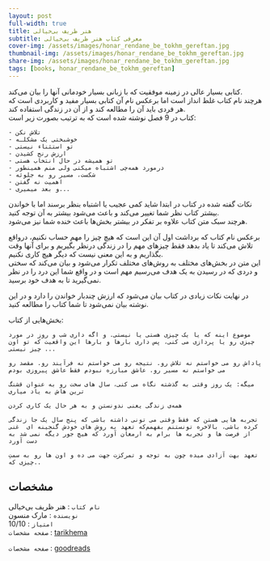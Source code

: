 ```yaml
---
layout: post
full-width: true
title: هنر ظریف بی‌خیالی
subtitle: معرفی کتاب هنر ظریف بی‌خیالی
cover-img: /assets/images/honar_rendane_be_tokhm_gereftan.jpg
thumbnail-img: /assets/images/honar_rendane_be_tokhm_gereftan.jpg
share-img: /assets/images/honar_rendane_be_tokhm_gereftan.jpg
tags: [books, honar_rendane_be_tokhm_gereftan]
---
```


کتابی بسیار عالی در زمینه موفقیت که با زبانی بسیار خودمانی آنها را بیان می‌کند.  
هرچند نام کتاب غلط انداز است اما برعکس نام آن کتابی بسیار مفید و کاربردی است که هر فردی باید آن را مطالعه کند و از آن در زندگی استفاده کند.  
کتاب در 9 فصل نوشته شده است که به ترتیب بصورت زیر است:  

    - تلاش نکن
    - خوشبختی یک مشکلـه
    - تو استثناء نیستی
    - ارزش رنج کشیدن
    - تو همیشه در حال انتخاب هستی
    - درمورد همه‌چی اشتباه میکنی ولی منم همینطور
    - شکست، مسیر رو به جلوئه
    - اهمیت نه گفتن
    - و بعد میمیری... 

نکات گفته شده در کتاب در ابتدا شاید کمی عجیب یا اشتباه بنظر برسند اما با خواندن بیشتر کتاب نظر شما تغییر می‌کند و باعث می‌شود بیشتر به آن توجه کنید.  
هرچند سبک متن کتاب علاوه بر تفکر در بیشتر بخش‌ها باعث خنده شما نیز می‌شود.  

برعکس نام کتاب که برداشت اول آن این است که هیچ چیز را مهم حساب نکنیم، درواقع تلاش می‌کند تا یاد بدهد فقط چیزهای مهم را در زندگی درنظر بگیریم و برای آنها وقت بگذاریم و به این معنی نیست که دیگر هیچ کاری نکنیم.  
این متن در بخش‌های مختلف به روش‌های مختلف تکرار می‌شود و بیان می‌کند که سختی و دردی که در رسیدن به یک هدف می‌رسیم مهم است و در واقع شما این درد را در نظر نمی‌گیرید تا به هدف خود برسید.  

در نهایت نکات زیادی در کتاب بیان می‌شود که ارزش چندبار خواندن را دارد و در این نوشته بیان نمی‌شود تا شما کتاب را مطالعه کنید.  

بخش‌هایی از کتاب:  

```
‌موضوع‌ اینه ‌که ‌یا ‌یک ‌چیزی ‌هستی‌ یا ‌نیستی. ‌و ‌اگه ‌داری ‌شب ‌و ‌روز ‌در مورد ‌چیزی ‌رو یا پردازی ‌می ‌کنی، ‌پس‌ داری ‌بارها ‌و ‌بارها ‌این ‌واقعیت که ‌تو‌ اون‌ چیز ‌نیستی‌ ...  

پاداش‌ رو ‌می ‌خواستم ‌نه ‌تلاش ‌رو. ‌نتیجه ‌رو ‌می ‌خواستم ‌نه ‌فرآیند ‌رو. ‌مقصد‌ رو ‌می ‌خواستم ‌نه ‌مسیر‌ رو. ‌عاشق‌ مبارزه ‌نبودم فقط‌ عاشق ‌پیروزی ‌بودم   

‌میگه:‌ یک‌ روز ‌وقتی‌ به ‌گذشته ‌‌نگاه ‌می ‌کنی، ‌سال ‌های سخت رو به عنوان ‌قشنگ ‌ترین ‌هاش ‌به ‌یاد‌ میاری

‌همه‌ی زندگی ‌یعنی ‌ندونستن‌ و ‌به ‌هر حال ‌یک ‌کاری ‌کردن  

‌تجربه ‌هایی ‌هستن‌ که ‌فقط‌ وقتی ‌می ‌تونی ‌داشته ‌باشی ‌که ‌پنج ‌سال ‌یک ‌جا ‌زندگی ‌کرده ‌باشی، بالاخره ‌تونستنم ‌بفهمم‌که‌ تعهد به ‌روش ‌های‌ خودش ‌گنجینه ‌ای ‌ غنی ‌از ‌فرصت ‌ها‌ و ‌تجربه ‌ها ‌برام ‌به ‌ارمغان‌ آورد‌ که‌ هیچ ‌جور ‌دیگه ‌نمی ‌شد ‌به ‌دست‌ آورد   

‌تعهد ‌بهت ‌آزادی ‌میده‌ چون‌ به ‌توجه ‌و ‌تمرکزت ‌جهت‌ می ‌ده ‌و ‌اون ‌ها ‌رو ‌به ‌سمتِ‌ چیزی ‌که..  
```

## مشخصات

`نام کتاب` :  هنر ظریف بی‌خیالی   
`نویسنده` : مارک منسون  
`امتیاز` : 10/10  
`صفحه مشخصات` : [tarikhema](https://ebook.tarikhema.org/2020/12/10/%D8%AF%D8%A7%D9%86%D9%84%D9%88%D8%AF-%DA%A9%D8%AA%D8%A7%D8%A8-%D9%87%D9%86%D8%B1-%D8%B1%D9%86%D8%AF%D8%A7%D9%86%D9%87-%DB%8C-%D8%A8%D9%87-%D8%AA%D8%AE%D9%85-%DA%AF%D8%B1%D9%81%D8%AA%D9%86/)  

`صفحه مشخصات` : [goodreads](https://www.goodreads.com/book/show/28257707-the-subtle-art-of-not-giving-a-f-ck)  
